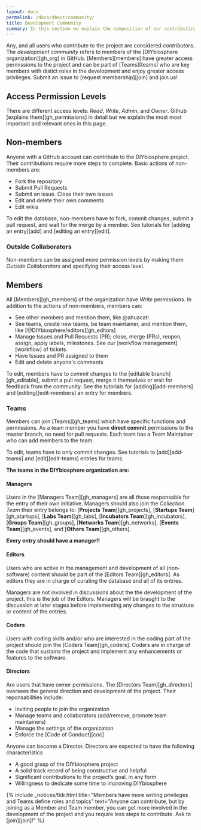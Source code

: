 ```yaml
---
layout: docs
permalink: /docs/about/community/
title: Development Community
summary: In this section we explain the composition of our contributing community and the roles and privileges of members of the development community
---
```


Any, and all users who contribute to the project are considered _contributors_. The _development community_ refers to members of the [DIYbiosphere organization][gh_org] in GitHub. [Members][members] have greater access permissions to the project and can be part of [Teams][teams] who are key members with distict roles in the development and enjoy greater access privileges. Submit an issue to [request membership][join] and join us!

## Access Permission Levels
There are different access levels: _Read_, _Write_, _Admin_, and _Owner_. Github [explains them][gh_permissions] in detail but we explain the most most important and relevant ones in this page.

## Non-members
Anyone with a GitHub account can contribute to the DIYbiosphere project. Their contributions require more steps to complete. Basic actions of non-members are:

- Fork the repository
- Submit Pull Requests
- Submit an issue. Close their own issues
- Edit and delete their own comments
- Edit wikis

To edit the database, non-members have to fork, commit changes, submit a pull request, and wait for the merge by a member. See tutorials for [adding an entry][add] and [editing an entry][edit].

### Outside Collaborators
Non-members can be assigned more permission levels by making them _Outside Collaborators_ and specifying their access level.

## Members
All [Members][gh_members] of the organization have _Write_ permissions. In addition to the actions of non-members, members can:

- See other members and mention them, like @ahuacatl
- See teams, create new teams, be team maintainer, and mention them, like [@DIYbiosphere/editors][gh_editors]
- Manage Issues and Pull Requests (PR); close, merge (PRs), reopen, assign, apply labels, milestones. See our [workflow management][workflow] of tickets.
- Have Issues and PR assigned to them
- Edit and delete anyone's comments

To edit, members have to _commit_ changes to the [editable branch][gh_editable], submit a pull request, merge it themselves or wait for feedback from the community. See the tutorials for [adding][add-members] and [editing][edit-members] an entry for members.

### Teams
Members can join [Teams][gh_teams] which have specific functions and permissions. As a team member you have **direct commit** permissions to the master branch, no need for pull requests. Each team has a Team Maintainer who can add members to the team.

To edit, teams have to only commit changes. See tutorials to [add][add-teams] and [edit][edit-teams] entries for teams.

**The teams in the DIYbiosphere organization are:**

#### Managers
Users in the [Managers Team][gh_managers] are all those responsable for the entry of their own initiative.  Managers should also join the _Collection Team_ their entry belongs to: [**Projects Team**][gh_projects], [**Startups Team**][gh_startups], [**Labs Team**][gh_labs], [**Incubators Team**][gh_incubators], [**Groups Team**][gh_groups], [**Networks Team**][gh_networks], [**Events Team**][gh_events], and [**Others Team**][gh_others].

**Every entry should have a manager!!**

#### Editors
Users who are active in the management and development of all (non-software) content should be part of the [Editors Team][gh_editors]. As editors they are in charge of curating the database and all of its entries.

Managers are not involved in discussions about the the development of the project, this is the job of the Editors. Managers will be braught to the discussion at later stages before implementing any changes to the structure or content of the entries.

#### Coders
Users with coding skills and/or who are interested in the coding part of the project should join the [Coders Team][gh_coders]. Coders are in charge of the code that sustains the project and implement any enhancements or features to the software.

#### Directors
Are users that have owner permissions. The [Directors Team][gh_directors] oversees the general direction and development of the project. Their reponsabilities include:

- Inviting people to join the organization
- Manage teams and collaborators (add/remove, promote team maintainers)
- Manage the settings of the organization
- Enforce the [Code of Conduct][coc]

Anyone can become a Director. Directors are expected to have the following characteristics

- A good grasp of the DIYbiosphere project
- A solid track record of being constructive and helpful
- Significant contributions to the project’s goal, in any form
- Willingness to dedicate some time to improving DIYbiosphere


{% include _notices/tldr.html title="Members have more writing privileges and Teams define roles and topics" text="Anyone can contribute, but by joining as a Member and Team member, you can get more involved in the development of the project and you require less steps to contribute. Ask to [join][join]!" %}
